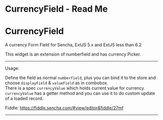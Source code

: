 # CurrencyField - Read Me

CurrencyField
=============

A currency Form Field for Sencha, ExtJS 5.x and ExtJS less than 6.2 <br/>

This widget is an extension of numberfield and has currency Picker. <br/>

---

Usage:

Define the field as normal <code>numberfield</code>, plus you can bind it to the store and choose
<code>displayField</code> & <code>valueField</code> as in combobox. <br/>
There is a spec <code>currencyValue</code> which holds current value for currency. <br/>
<code>currencyValue</code> has a getter method and you can use it to do custom update of a loaded record.<br/>

Fiddle: https://fiddle.sencha.com/#view/editor&fiddle/27mf

---
